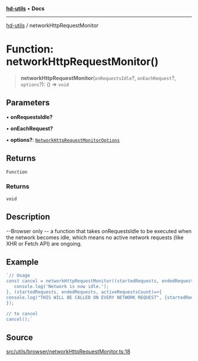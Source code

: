 [**hd-utils**](../README.md) • **Docs**

***

[hd-utils](../globals.md) / networkHttpRequestMonitor

# Function: networkHttpRequestMonitor()

> **networkHttpRequestMonitor**(`onRequestsIdle`?, `onEachRequest`?, `options`?): () => `void`

## Parameters

• **onRequestsIdle?**

• **onEachRequest?**

• **options?**: [`NetworkHttpRequestMonitorOptions`](../type-aliases/NetworkHttpRequestMonitorOptions.md)

## Returns

`Function`

### Returns

`void`

## Description

--Browser only -- a function that takes onRequestsIdle to be executed when the network becomes idle, which means no active network requests (like XHR or Fetch API) are ongoing.

## Example

```ts
`// Usage
const cancel = networkHttpRequestMonitor((startedRequests, endedRequests) => {
   console.log('Network is now idle.');
}, (startedRequests, endedRequests, activeRequestsCount)=>{
console.log("THIS WILL BE CALLED ON EVERY NETWORK REQUEST", {startedRequests, endedRequests, activeRequestsCount})
});

// to cancel
cancel();`
```

## Source

[src/utils/browser/networkHttpRequestMonitor.ts:18](https://github.com/AhmadHddad/h-utils/blob/8e9e542f98b1a43a336ce585dc8666b21b0e894d/src/utils/browser/networkHttpRequestMonitor.ts#L18)
